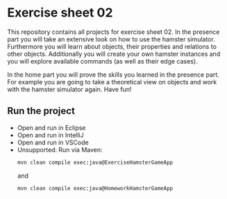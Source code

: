 # Exercise sheet 02

This repository contains all projects for exercise sheet 02.
In the presence part you will take an extensive look on how to use the hamster simulator. 
Furthermore you will learn about objects, their properties and relations to other objects.
Additionally you will create your own hamster instances and you will explore available commands (as well as their edge cases).

In the home part you will prove the skills you learned in the presence part. 
For example you are going to take a theoretical view on objects and work with the hamster simulator again. 
Have fun!

## Run the project
- Open and run in Eclipse
- Open and run in IntelliJ
- Open and run in VSCode
- Unsupported: Run via Maven:
  ```sh
  mvn clean compile exec:java@ExerciseHamsterGameApp
  ```
  and
  ```sh
  mvn clean compile exec:java@HomeworkHamsterGameApp
  ```